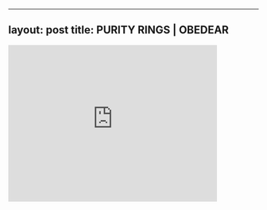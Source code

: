 

---
layout: post
title: PURITY RINGS | OBEDEAR
---


<iframe width="420" height="315" src="http://www.youtube.com/embed/ETbGpGJNVLM" frameborder="0" allowfullscreen></iframe>

